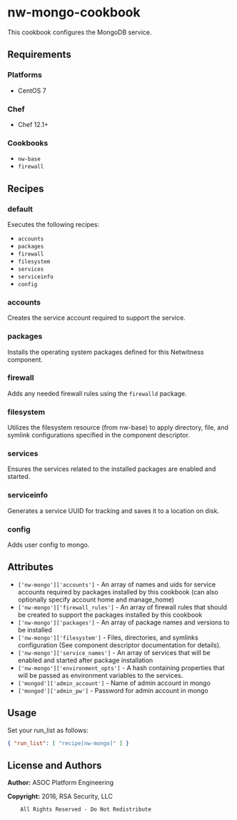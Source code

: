 # nw-mongo-cookbook

This cookbook configures the MongoDB service.

## Requirements

### Platforms

* CentOS 7

### Chef

* Chef 12.1+

### Cookbooks

* `nw-base`
* `firewall`

## Recipes

### default

Executes the following recipes:
* `accounts`
* `packages`
* `firewall`
* `filesystem`
* `services`
* `serviceinfo`
* `config`

### accounts

Creates the service account required to support the service.

### packages

Installs the operating system packages defined for this Netwitness component.

### firewall

Adds any needed firewall rules using the `firewalld` package.

### filesystem

Utilizes the filesystem resource (from nw-base) to apply directory, file,
and symlink configurations specified in the component descriptor.

### services

Ensures the services related to the installed packages are enabled and
started.

### serviceinfo

Generates a service UUID for tracking and saves it to a location on disk.

### config
Adds user config to mongo.

## Attributes

* `['nw-mongo']['accounts']` - An array of names and uids for
  service accounts required by packages installed by this cookbook
  (can also optionally specify account home and manage_home)
* `['nw-mongo']['firewall_rules']` - An array of firewall rules
  that should be created to support the packages installed by this cookbook
* `['nw-mongo']['packages']` - An array of package names and
  versions to be installed
* `['nw-mongo']['filesystem']` - Files, directories, and symlinks
  configuration (See component descriptor documentation for details).
* `['nw-mongo']['service_names']` - An array of services that
  will be enabled and started after package installation
* `['nw-mongo']['environment_opts']` - A hash containing properties 
  that will be passed as environment variables to the services.
* `['mongod']['admin_account']` - Name of admin account in mongo
* `['mongod']['admin_pw']` - Password for admin account in mongo


## Usage

Set your run\_list as follows:

```json
{ "run_list": [ "recipe[nw-mongo]" ] }
```

## License and Authors

**Author:** ASOC Platform Engineering

**Copyright:** 2016, RSA Security, LLC

```text
    All Rights Reserved - Do Not Redistribute
```
